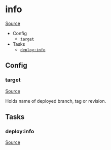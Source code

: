 <!-- DO NOT EDIT THIS FILE! -->
<!-- Instead edit recipe/deploy/info.php -->
<!-- Then run bin/docgen -->

# info

[Source](/recipe/deploy/info.php)



* Config
  * [`target`](#target)
* Tasks
  * [`deploy:info`](#deployinfo)

## Config
### target
[Source](https://github.com/deployphp/deployer/search?q=target+in%3Afile+language%3Aphp+path%3Arecipe%2Fdeploy+filename%3Ainfo.php)

Holds name of deployed branch, tag or revision.


## Tasks
### deploy:info
[Source](https://github.com/deployphp/deployer/search?q=deploy%3Ainfo+in%3Afile+language%3Aphp+path%3Arecipe%2Fdeploy+filename%3Ainfo.php)



